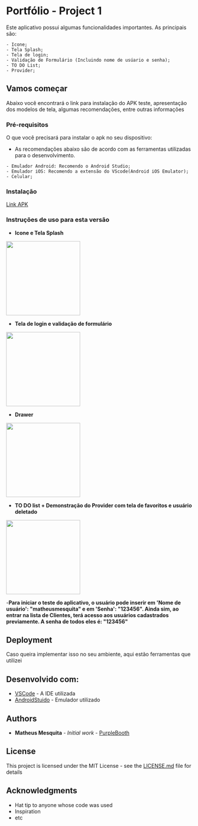 # Portfólio - Project 1

Este aplicativo possui algumas funcionalidades importantes. As principais são:
```
- Icone;
- Tela Splash;
- Tela de login;
- Validação de Formulário (Incluindo nome de usúario e senha);
- TO DO List;
- Provider;
```

## Vamos começar

Abaixo você encontrará o link para instalação do APK teste, apresentação dos modelos de tela, algumas recomendações, entre outras informações

### Pré-requisitos

O que você precisará para instalar o apk no seu dispositivo:
  - As recomendações abaixo são de acordo com as ferramentas utilizadas para o desenvolvimento.

```
- Emulador Android: Recomendo o Android Studio;
- Emulador iOS: Recomendo a extensão do VScode(Android iOS Emulator);
- Celular;
```

### Instalação

[Link APK](https://github.com/matheusodecam/Portfolio_Project1/blob/main/build/app/outputs/flutter-apk/app-release.apk) 


### Instruções de uso para esta versão


- **Icone e Tela Splash**
<img src="https://github.com/matheusodecam/COMANDOS-GIT/blob/master/gifs/icone-telasplash.gif" width="200">

- **Tela de login e validação de formulário**
<img src="https://github.com/matheusodecam/COMANDOS-GIT/blob/master/gifs/formulario.gif" width="200">

- **Drawer**
<img src="https://github.com/matheusodecam/COMANDOS-GIT/blob/master/gifs/drawer.gif" width="200">

- **TO DO list + Demonstração do Provider com tela de favoritos e usuário deletado**
<img src="https://github.com/matheusodecam/COMANDOS-GIT/blob/master/gifs/lista.gif" width="200">

-**Para iniciar o teste do aplicativo, o usuário pode inserir em 'Nome de usuário': "matheusmesquita" e em 'Senha': "123456". Ainda sim, ao entrar na lista de Clientes, terá acesso aos usuários cadastrados previamente. A senha de todos eles é: "123456"**

## Deployment

Caso queira implementar isso no seu ambiente, aqui estão ferramentas que utilizei

## Desenvolvido com:

* [VSCode](https://code.visualstudio.com/download) - A IDE utilizada
* [AndroidStuido](https://developer.android.com/studio) - Emulador utilizado

## Authors

* **Matheus Mesquita** - *Initial work* - [PurpleBooth](https://github.com/matheusodecam)

## License

This project is licensed under the MIT License - see the [LICENSE.md](LICENSE.md) file for details

## Acknowledgments

* Hat tip to anyone whose code was used
* Inspiration
* etc
